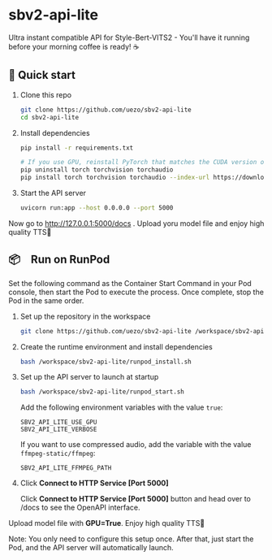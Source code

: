 # sbv2-api-lite

Ultra instant compatible API for Style-Bert-VITS2 - You'll have it running before your morning coffee is ready! ☕️


## 🚀 Quick start

1. Clone this repo

    ```sh
    git clone https://github.com/uezo/sbv2-api-lite
    cd sbv2-api-lite
    ```

1. Install dependencies

    ```sh
    pip install -r requirements.txt

    # If you use GPU, reinstall PyTorch that matches the CUDA version of your environment.
    pip uninstall torch torchvision torchaudio
    pip install torch torchvision torchaudio --index-url https://download.pytorch.org/whl/cu124   # for CUDA 12.4
    ```

1. Start the API server

    ```sh
    uvicorn run:app --host 0.0.0.0 --port 5000
    ```


Now go to http://127.0.0.1:5000/docs . Upload yoru model file and enjoy high quality TTS🥳



## 📦　Run on RunPod

Set the following command as the Container Start Command in your Pod console, then start the Pod to execute the process. Once complete, stop the Pod in the same order.

1. Set up the repository in the workspace

    ```sh
    git clone https://github.com/uezo/sbv2-api-lite /workspace/sbv2-api-lite
    ```

1. Create the runtime environment and install dependencies

    ```sh
    bash /workspace/sbv2-api-lite/runpod_install.sh
    ```

1. Set up the API server to launch at startup

    ```sh
    bash /workspace/sbv2-api-lite/runpod_start.sh
    ```

    Add the following environment variables with the value `true`:

    ```
    SBV2_API_LITE_USE_GPU
    SBV2_API_LITE_VERBOSE
    ```

    If you want to use compressed audio, add the variable with the value `ffmpeg-static/ffmpeg`:

    ```
    SBV2_API_LITE_FFMPEG_PATH
    ```

1. Click **Connect to HTTP Service [Port 5000]**

    Click **Connect to HTTP Service [Port 5000]** button and head over to /docs to see the OpenAPI interface.


Upload model file with **GPU=True**. Enjoy high quality TTS🥳

Note: You only need to configure this setup once. After that, just start the Pod, and the API server will automatically launch.


